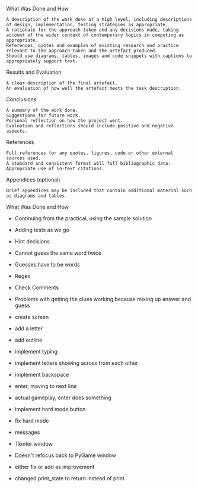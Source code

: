 What Was Done and How

    A description of the work done at a high level, including descriptions of design, implementation, testing strategies as appropriate.
    A rationale for the approach taken and any decisions made, taking account of the wider context of contemporary topics in computing as appropriate.
    References, quotes and examples of existing research and practice relevant to the approach taken and the artefact produced.
    Should use diagrams, tables, images and code snippets with captions to appropriately support text.

Results and Evaluation

    A clear description of the final artefact.
    An evaluation of how well the artefact meets the task description. 

Conclusions

    A summary of the work done.
    Suggestions for future work.
    Personal reflection on how the project went.
    Evaluation and reflections should include positive and negative aspects.

References

    Full references for any quotes, figures, code or other external sources used.
    A standard and consistent format will full bibliographic data.
    Appropriate use of in-text citations.

Appendices (optional)

    Brief appendices may be included that contain additional material such as diagrams and tables.  

What Was Done and How

- Continuing from the practical, using the sample solution
- Adding tests as we go
- Hint decisions
- Cannot guess the same word twice
- Guesses have to be words
- Regex
- Check Comments
- Problems with getting the clues working because mixing up answer and guess

- create screen
- add a letter
- add outline
- implement typing
- implement letters showing across from each other
- implement backspace
- enter, moving to next line
- actual gameplay, enter does something
- implement hard mode button
- fix hard mode
- messages
- Tkinter window
- Doesn't refocus back to PyGame window
- either fix or add as improvement
- changed print_state to return instead of print